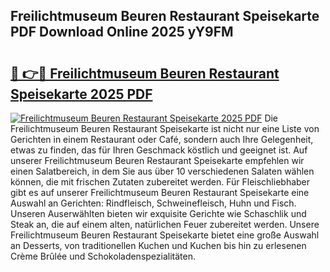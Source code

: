 ## Freilichtmuseum Beuren Restaurant Speisekarte PDF Download Online 2025 yY9FM

# <h2><a href="http://gc9zo5.nevu.top/?p=Freilichtmuseum+Beuren+Restaurant+Speisekarte">🔗 👉🔴 Freilichtmuseum Beuren Restaurant Speisekarte 2025 PDF</a></h2>

[![Freilichtmuseum Beuren Restaurant Speisekarte 2025 PDF](https://i.imgur.com/dBaPXMq.png)](http://gc9zo5.nevu.top/?p=Freilichtmuseum+Beuren+Restaurant+Speisekarte)
Die Freilichtmuseum Beuren Restaurant Speisekarte ist nicht nur eine Liste von Gerichten in einem Restaurant oder Café, sondern auch Ihre Gelegenheit, etwas zu finden, das für Ihren Geschmack köstlich und geeignet ist. Auf unserer Freilichtmuseum Beuren Restaurant Speisekarte empfehlen wir einen Salatbereich, in dem Sie aus über 10 verschiedenen Salaten wählen können, die mit frischen Zutaten zubereitet werden. Für Fleischliebhaber gibt es auf unserer Freilichtmuseum Beuren Restaurant Speisekarte eine Auswahl an Gerichten: Rindfleisch, Schweinefleisch, Huhn und Fisch. Unseren Auserwählten bieten wir exquisite Gerichte wie Schaschlik und Steak an, die auf einem alten, natürlichen Feuer zubereitet werden. Unsere Freilichtmuseum Beuren Restaurant Speisekarte bietet eine große Auswahl an Desserts, von traditionellen Kuchen und Kuchen bis hin zu erlesenen Crème Brûlée und Schokoladenspezialitäten.
